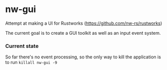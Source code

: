 # nw-gui
Attempt at making a UI for Rustworks (https://github.com/nw-rs/rustworks)

The current goal is to create a GUI toolkit as well as an input event system.

### Current state
So far there's no event processing, so the only way to kill the application is to run `killall nw-gui -9`